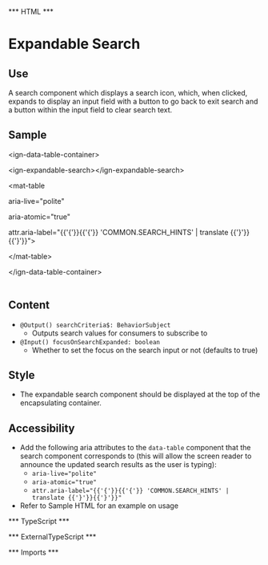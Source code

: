 *** HTML ***
# Expandable Search

## Use
A search component which displays a search icon, which, when clicked, expands to display an input field with a button to go back
    to exit search and a button within the input field to clear search text.

## Sample

<mat-tab-group>
    <mat-tab label="Component Sample"><div class="tab-height">
        <ign-expandable-search></ign-expandable-search>
    </div></mat-tab>
    <mat-tab label="HTML"><div class="tab-height">
        <table style="width:100%">
            <p>&lt;ign-data-table-container&gt;</p>
                <p>&lt;ign-expandable-search&gt;&lt;/ign-expandable-search&gt;</p>
                <p>&lt;mat-table</p>
                <p>aria-live="polite"</p>
                <p>aria-atomic="true"</p>
                <p>attr.aria-label="{{'{'}}{{'{'}} 'COMMON.SEARCH_HINTS' | translate {{'}'}}{{'}'}}"&gt;</p>
                <p>&lt;/mat-table&gt;</p>
            <p>&lt;/ign-data-table-container&gt;</p>
        </table></div>
    </mat-tab>
</mat-tab-group>

## Content
* `@Output() searchCriteria$: BehaviorSubject`
    * Outputs search values for consumers to subscribe to
* `@Input() focusOnSearchExpanded: boolean`
    * Whether to set the focus on the search input or not (defaults to true)


## Style

* The expandable search component should be displayed at the top of the encapsulating container.

## Accessibility

* Add the following aria attributes to the `data-table` component that the search component corresponds to
(this will allow the screen reader to announce the updated search results as the user is typing):
    * `aria-live="polite"`
    * `aria-atomic="true"`
    * `attr.aria-label="{{'{'}}{{'{'}} 'COMMON.SEARCH_HINTS' | translate {{'}'}}{{'}'}}"`
* Refer to Sample HTML for an example on usage

*** TypeScript *** 

*** ExternalTypeScript ***

*** Imports ***
